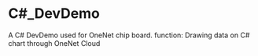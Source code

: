 # C#_DevDemo
A C# DevDemo used for OneNet chip board.
function: Drawing data on C# chart through OneNet Cloud
